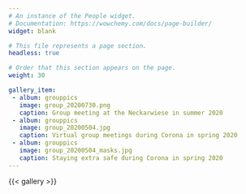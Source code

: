 ```yaml
---
# An instance of the People widget.
# Documentation: https://wowchemy.com/docs/page-builder/
widget: blank

# This file represents a page section.
headless: true

# Order that this section appears on the page.
weight: 30

gallery_item:
 - album: grouppics
   image: group_20200730.png
   caption: Group meeting at the Neckarwiese in summer 2020
 - album: grouppics
   image: group_20200504.jpg
   caption: Virtual group meetings during Corona in spring 2020
 - album: grouppics
   image: group_20200504_masks.jpg
   caption: Staying extra safe during Corona in spring 2020
---
```


{{< gallery >}}
